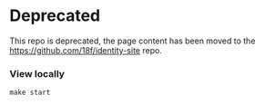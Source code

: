 # Deprecated

This repo is deprecated, the page content has been moved to the https://github.com/18f/identity-site repo.

### View locally

`make start`
